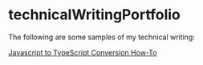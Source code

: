 # technicalWritingPortfolio

The following are some samples of my technical writing:

[Javascript to TypeScript Conversion How-To](https://github.com/alexandria7/technicalWritingPortfolio/blob/main/js-to-ts-conversion-how-to.md)
